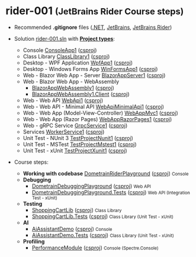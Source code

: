 # rider-001 <small>(JetBrains Rider Course steps)</small>

- Recommended **.gitignore** files ([.NET](https://github.com/github/gitignore/blob/main/Dotnet.gitignore), [JetBrains](https://www.toptal.com/developers/gitignore/api/jetbrains), [JetBrains Rider](https://github.com/JetBrains/resharper-rider-samples/blob/master/.gitignore))

- Solution [rider-001.sln](rider-001.sln) with <ins>**Project types**</ins>:
  - Console [ConsoleApp1](ConsoleApp1/) ([csproj](ConsoleApp1/ConsoleApp1.csproj))
  - Class Library [ClassLibrary1](ClassLibrary1/) ([csproj](ClassLibrary1/ClassLibrary1.csproj))
  - Desktop - WPF Application [WpfApp1](WpfApp1/) ([csproj](WpfApp1/WpfApp1.csproj))
  - Desktop - Windows Forms App [WinFormsApp1](WinFormsApp1/) ([csproj](WinFormsApp1/WinFormsApp1.csproj))
  - Web - Blazor Web App - Server [BlazorAppServer1](BlazorAppServer1/) ([csproj](BlazorAppServer1/BlazorAppServer1.csproj))
  - Web - Blazor Web App - WebAssembly
    - [BlazorAppWebAssembly1](BlazorAppWebAssembly1/BlazorAppWebAssembly1/) ([csproj](BlazorAppWebAssembly1/BlazorAppWebAssembly1/BlazorAppWebAssembly1.csproj))
    - [BlazorAppWebAssembly1.Client](BlazorAppWebAssembly1/BlazorAppWebAssembly1.Client/) ([csproj](BlazorAppWebAssembly1/BlazorAppWebAssembly1.Client/BlazorAppWebAssembly1.Client.csproj))
  - Web - Web API [WebApi1](WebApi1/) ([csproj](WebApi1/WebApi1.csproj))
  - Web - Web API - Minimal API [WebApiMinimalApi1](WebApiMinimalApi1/) ([csproj](WebApiMinimalApi1/WebApiMinimalApi1.csproj))
  - Web - Web App (Model-View-Controller) [WebAppMvc1](WebAppMvc1/) ([csproj](WebAppMvc1/WebAppMvc1.csproj))
  - Web - Web App (Razor Pages) [WebAppRazorPages1](WebAppRazorPages1/) ([csproj](WebAppRazorPages1/WebAppRazorPages1.csproj))
  - Web - gRPC Service [GrpcService1](GrpcService1/) ([csproj](GrpcService1/GrpcService1.csproj))
  - Services [WorkerService1](WorkerService1/) ([csproj](WorkerService1/WorkerService1.csproj))
  - Unit Test - NUnit 3 [TestProjectNunit1](TestProjectNunit1/) ([csproj](TestProjectNunit1/TestProjectNunit1.csproj))
  - Unit Test - MSTest [TestProjectMstest1](TestProjectMstest1/) ([csproj](TestProjectMstest1/TestProjectMstest1.csproj))
  - Unit Test - xUnit [TestProjectXunit1](TestProjectXunit1/) ([csproj](TestProjectXunit1/TestProjectXunit1.csproj))

- Course steps:
  - **Working with codebase** [DometrainRiderPlayground](DometrainRiderPlayground/) ([csproj](DometrainRiderPlayground/DometrainRiderPlayground.csproj)) <small>Console</small>
  - **Debugging**
    - [DometrainDebuggingPlayground](DometrainDebuggingPlayground/) ([csproj](DometrainDebuggingPlayground/DometrainDebuggingPlayground.csproj)) <small>Web API</small>
    - [DometrainDebuggingPlayground.Tests](DometrainDebuggingPlayground.Tests/) ([csproj](DometrainDebuggingPlayground.Tests/DometrainDebuggingPlayground.Tests.csproj)) <small>Web API (Integration Test - xUnit)</small>
  - **Testing**
    - [ShoppingCartLib](ShoppingCartLib/) ([csproj](ShoppingCartLib/ShoppingCartLib.csproj)) <small>Class Library</small>
    - [ShoppingCartLib.Tests](ShoppingCartLib.Tests/) ([csproj](ShoppingCartLib.Tests/ShoppingCartLib.Tests.csproj)) <small>Class Library (Unit Test - xUnit)</small>
  - **AI**
    - [AiAssistantDemo](AiAssistantDemo/) ([csproj](AiAssistantDemo/AiAssistantDemo.csproj)) <small>Console</small>
    - [AiAssistantDemo.Tests](AiAssistantDemo.Tests/) ([csproj](AiAssistantDemo.Tests/AiAssistantDemo.Tests.csproj)) <small>Class Library (Unit Test - xUnit)</small>
  - **Profiling**
    - [PerformanceModule](PerformanceModule/) ([csproj](PerformanceModule/PerformanceModule.csproj)) <small>Console (Spectre.Console)</small>